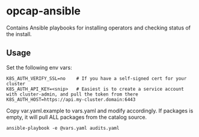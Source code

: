 # opcap-ansible
Contains Ansible playbooks for installing operators and checking status of the install.

## Usage
Set the following env vars:

```
K8S_AUTH_VERIFY_SSL=no    # If you have a self-signed cert for your cluster
K8S_AUTH_API_KEY=<snip>   # Easiest is to create a service account with cluster-admin, and pull the token from there
K8S_AUTH_HOST=https://api.my-cluster.domain:6443
```

Copy var.yaml.example to vars.yaml and modify accordingly. If packages is empty, it will pull ALL packages
from the catalog source.

`ansible-playbook -e @vars.yaml audits.yaml`

